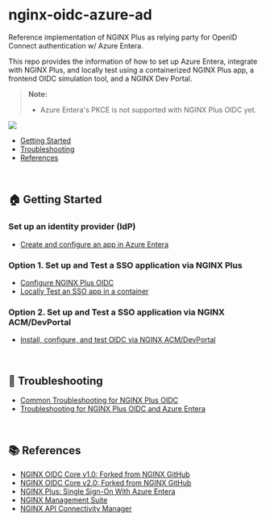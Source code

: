 # nginx-oidc-azure-ad

Reference implementation of NGINX Plus as relying party for OpenID Connect authentication w/ Azure Entera.

This repo provides the information of how to set up Azure Entera, integrate with NGINX Plus, and locally test using a containerized NGINX Plus app, a frontend OIDC simulation tool, and a NGINX Dev Portal.

> **Note:**
>
> - Azure Entera's PKCE is not supported with NGINX Plus OIDC yet.

![](./docs/img/nginx-oidc-workflow.png)

- [Getting Started](#🏠-getting-started)
- [Troubleshooting](#🔧-troubleshooting)
- [References](#📚-references)

<br>

## 🏠 Getting Started

### Set up an identity provider (IdP)

- [Create and configure an app in Azure Entera](./docs/01-IdP-Setup.md)

### Option 1. Set up and Test a SSO application via NGINX Plus

- [Configure NGINX Plus OIDC](./docs/02-NGINX-Plus-Setup.md)
- [Locally Test an SSO app in a container ](./docs/03-Container-Test.md)

### Option 2. Set up and Test a SSO application via NGINX ACM/DevPortal

- [Install, configure, and test OIDC via NGINX ACM/DevPortal](./docs/04-NGINX-DevPortal-Test.md)

<br>

## 🔧 Troubleshooting

- [Common Troubleshooting for NGINX Plus OIDC](https://github.com/nginx-openid-connect/nginx-oidc-troubleshooting#common-troubleshooting-for-nginx-oidc-and-all-idps)
- [Troubleshooting for NGINX Plus OIDC and Azure Entera](https://github.com/nginx-openid-connect/nginx-oidc-troubleshooting#troubleshooting-for-nginx-plus-oidc-and-azure-ad)

<br>

## 📚 References

- [NGINX OIDC Core v1.0: Forked from NGINX GitHub](https://github.com/nginx-openid-connect/nginx-oidc-core-v1)
- [NGINX OIDC Core v2.0: Forked from NGINX GitHub](https://github.com/nginx-openid-connect/nginx-oidc-core)
- [NGINX Plus: Single Sign-On With Azure Entera](https://docs.nginx.com/nginx/deployment-guides/single-sign-on/active-directory-federation-services/)
- [NGINX Management Suite](https://docs.nginx.com/nginx-management-suite/)
- [NGINX API Connectivity Manager](https://docs.nginx.com/nginx-management-suite/acm/)
